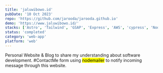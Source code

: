 ```yaml
---
title: 'jaluwibowo.id'
pubDate: '10 Oct 2023'
repo: 'https://github.com/jarooda/jarooda.github.io'
demo: 'https://www.jaluwibowo.id/'
stacks: ['Astro', 'Tailwind', 'GSAP', 'Express', 'AWS', 'cypress', 'Nodemailer']
status: 'completed'
category: 'web-app'
platform: 'web'
---
```


Personal Website & Blog to share my understanding about software development. #ContactMe form using <mark>nodemailer</mark> to notify incoming message through this website.